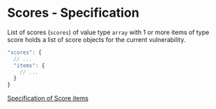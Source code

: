 # Scores - Specification

List of scores (`scores`) of value type `array` with 1 or more items of type score holds a list of score objects for the
current vulnerability.

```javascript
"scores": {
  // ...
  "items": {
    // ...
  }
}
```

[Specification of Score items](scores/score-spec.en.md)

